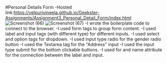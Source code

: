 #Personal Details Form
-Hosted link:https://velpurivineela.github.io/Geekster-Assignments/Assignment3_Personal_Detail_Form/index.html
![Screenshot (66)](https://github.com/VelpuriVineela/Geekster-Assignments/assets/134683293/722ab7ca-cc2f-4a7a-ba18-fc330882e461)
![Screenshot (67)](https://github.com/VelpuriVineela/Geekster-Assignments/assets/134683293/f2dd24c1-f6a0-4d5e-8df4-6a575a5b9793)
-I wrote the boilerplate code to connect to the browser.
-I used form tags to group form content.
-I used label and input tags (with different type) for different inputs.
-I used select and option tags for dropdown.
-I used input type radio for the gender radio button
-I used the Textarea tag for the "Address" input
-I used the input type submit for the bottom clickable buttons.
-I used for and name attribute for the connection between the label and input.
